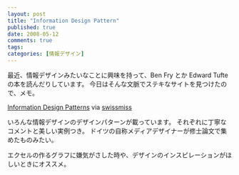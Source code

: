 ```yaml
---
layout: post
title: "Information Design Pattern"
published: true
date: 2008-05-12
comments: true
tags:
categories: [情報デザイン]
---
```


最近、情報デザインみたいなことに興味を持って、Ben Fry とか Edward Tufte の本を読んだりしています。
今日はそんな文脈でステキなサイトを見つけたので、メモ。

[Information Design Patterns](http://niceone.org/infodesign/)
via [swissmiss](http://swissmiss.typepad.com/weblog/2008/05/information-des.html)

いろんな情報デザインのデザインパターンが載っています。
それぞれに丁寧なコメントと美しい実例つき。
ドイツの自称メディアデザイナーが修士論文で集めたものみたい。

エクセルの作るグラフに嫌気がさした時や、デザインのインスピレーションがほしいときにオススメ。
